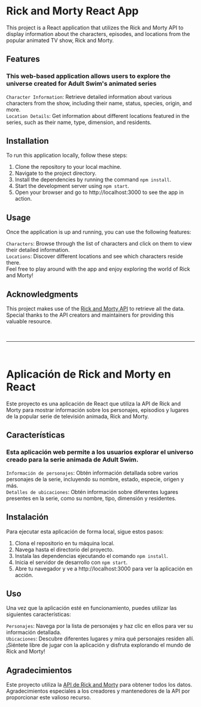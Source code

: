 # Rick and Morty React App
This project is a React application that utilizes the Rick and Morty API to display information about the characters, episodes, and locations from the popular animated TV show, Rick and Morty.

## Features
 ### This web-based application allows users to explore the universe created for Adult Swim's animated series
 `Character Information`: Retrieve detailed information about various characters from the show, including their name, status, species, origin, and more.<br>
 `Location Details`: Get information about different locations featured in the series, such as their name, type, dimension, and residents.

## Installation
To run this application locally, follow these steps:
 1. Clone the repository to your local machine.
 2. Navigate to the project directory.
 3. Install the dependencies by running the command `npm install`.
 4. Start the development server using `npm start`.
 5. Open your browser and go to http://localhost:3000 to see the app in action.

## Usage
Once the application is up and running, you can use the following features:

`Characters`: Browse through the list of characters and click on them to view their detailed information.<br>
`Locations`: Discover different locations and see which characters reside there.<br>
Feel free to play around with the app and enjoy exploring the world of Rick and Morty!

## Acknowledgments
This project makes use of the [Rick and Morty API](https://rickandmortyapi.com) to retrieve all the data. Special thanks to the API creators and maintainers for providing this valuable resource.

<br>

---

<br>

# Aplicación de Rick and Morty en React
Este proyecto es una aplicación de React que utiliza la API de Rick and Morty para mostrar información sobre los personajes, episodios y lugares de la popular serie de televisión animada, Rick and Morty.

## Características
 ### Esta aplicación web permite a los usuarios explorar el universo creado para la serie animada de Adult Swim.
 `Información de personajes`: Obtén información detallada sobre varios personajes de la serie, incluyendo su nombre, estado, especie, origen y más.<br>
 `Detalles de ubicaciones`: Obtén información sobre diferentes lugares presentes en la serie, como su nombre, tipo, dimensión y residentes.
 

## Instalación
Para ejecutar esta aplicación de forma local, sigue estos pasos:
 1. Clona el repositorio en tu máquina local.
 2. Navega hasta el directorio del proyecto.
 3. Instala las dependencias ejecutando el comando `npm install`.
 4. Inicia el servidor de desarrollo con `npm start`.
 5. Abre tu navegador y ve a http://localhost:3000 para ver la aplicación en acción.

## Uso
Una vez que la aplicación esté en funcionamiento, puedes utilizar las siguientes características:

`Personajes`: Navega por la lista de personajes y haz clic en ellos para ver su información detallada.<br>
`Ubicaciones`: Descubre diferentes lugares y mira qué personajes residen allí.<br>
¡Siéntete libre de jugar con la aplicación y disfruta explorando el mundo de Rick and Morty!

## Agradecimientos
Este proyecto utiliza la [API de Rick and Morty](https://rickandmortyapi.com) para obtener todos los datos. Agradecimientos especiales a los creadores y mantenedores de la API por proporcionar este valioso recurso.

